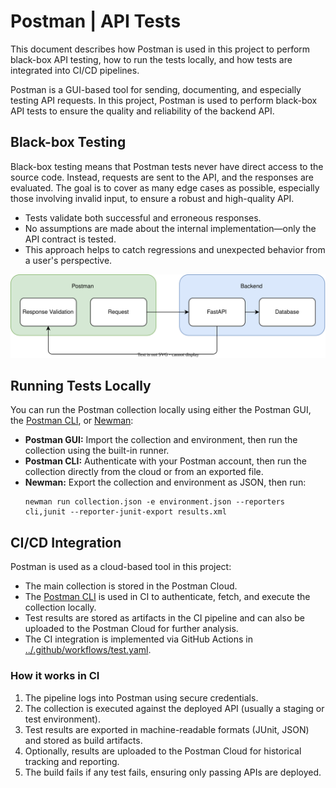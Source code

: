 # Postman | API Tests

This document describes how Postman is used in this project to perform black-box API testing, how to run the tests locally, and how tests are integrated into CI/CD pipelines.

Postman is a GUI-based tool for sending, documenting, and especially testing API requests. In this project, Postman is used to perform black-box API tests to ensure the quality and reliability of the backend API.

## Black-box Testing

Black-box testing means that Postman tests never have direct access to the source code. Instead, requests are sent to the API, and the responses are evaluated. The goal is to cover as many edge cases as possible, especially those involving invalid input, to ensure a robust and high-quality API.

- Tests validate both successful and erroneous responses.
- No assumptions are made about the internal implementation—only the API contract is tested.
- This approach helps to catch regressions and unexpected behavior from a user's perspective.

![blackbox_testing](./blackbox_testing.svg)

## Running Tests Locally

You can run the Postman collection locally using either the Postman GUI, the [Postman CLI](https://learning.postman.com/docs/postman-cli/postman-cli-overview/), or [Newman](https://www.npmjs.com/package/newman):

- **Postman GUI:** Import the collection and environment, then run the collection using the built-in runner.
- **Postman CLI:** Authenticate with your Postman account, then run the collection directly from the cloud or from an exported file.
- **Newman:** Export the collection and environment as JSON, then run:
  ```
  newman run collection.json -e environment.json --reporters cli,junit --reporter-junit-export results.xml
  ```

## CI/CD Integration

Postman is used as a cloud-based tool in this project:

- The main collection is stored in the Postman Cloud.
- The [Postman CLI](https://learning.postman.com/docs/postman-cli/postman-cli-overview/) is used in CI to authenticate, fetch, and execute the collection locally.
- Test results are stored as artifacts in the CI pipeline and can also be uploaded to the Postman Cloud for further analysis.
- The CI integration is implemented via GitHub Actions in [../.github/workflows/test.yaml](../.github/workflows/test.yaml).

### How it works in CI

1. The pipeline logs into Postman using secure credentials.
2. The collection is executed against the deployed API (usually a staging or test environment).
3. Test results are exported in machine-readable formats (JUnit, JSON) and stored as build artifacts.
4. Optionally, results are uploaded to the Postman Cloud for historical tracking and reporting.
5. The build fails if any test fails, ensuring only passing APIs are deployed.